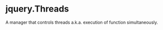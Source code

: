jquery.Threads
==============

A manager that controls threads a.k.a. execution of function simultaneously.